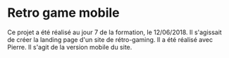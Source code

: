 # Retro game mobile

Ce projet a été réalisé au jour 7 de la formation, le 12/06/2018. Il s'agissait de créer la landing page d'un site de rétro-gaming. Il a été réalisé avec Pierre. Il s'agit de la version mobile du site.
